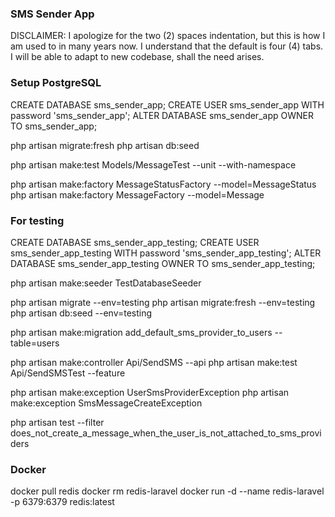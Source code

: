 ### SMS Sender App

DISCLAIMER:
I apologize for the two (2) spaces indentation, but this is how I am used to in many years now.
I understand that the default is four (4) tabs. I will be able to adapt to new codebase, shall the need arises.

### Setup PostgreSQL
CREATE DATABASE sms_sender_app;
CREATE USER sms_sender_app WITH password 'sms_sender_app';
ALTER DATABASE sms_sender_app OWNER TO sms_sender_app;

php artisan migrate:fresh
php artisan db:seed

php artisan make:test Models/MessageTest --unit --with-namespace

php artisan make:factory MessageStatusFactory --model=MessageStatus
php artisan make:factory MessageFactory --model=Message


### For testing
CREATE DATABASE sms_sender_app_testing;
CREATE USER sms_sender_app_testing WITH password 'sms_sender_app_testing';
ALTER DATABASE sms_sender_app_testing OWNER TO sms_sender_app_testing;

php artisan make:seeder TestDatabaseSeeder

php artisan migrate --env=testing
php artisan migrate:fresh --env=testing
php artisan db:seed --env=testing

php artisan make:migration add_default_sms_provider_to_users --table=users

php artisan make:controller Api/SendSMS --api
php artisan make:test Api/SendSMSTest --feature

php artisan make:exception UserSmsProviderException
php artisan make:exception SmsMessageCreateException

php artisan test --filter does_not_create_a_message_when_the_user_is_not_attached_to_sms_providers


### Docker
docker pull redis
docker rm redis-laravel
docker run -d --name redis-laravel -p 6379:6379 redis:latest
